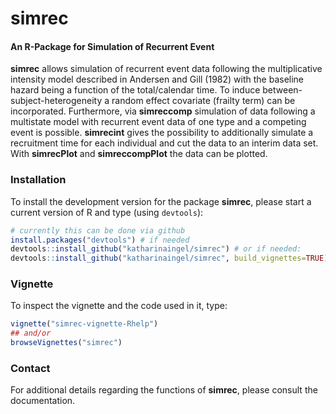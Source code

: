 simrec
======

#### An R-Package for Simulation of Recurrent Event
**simrec** allows simulation of recurrent event data following the multiplicative intensity model described in
Andersen and Gill (1982) with the baseline hazard being a function of the total/calendar time. To induce 
between-subject-heterogeneity a random effect covariate (frailty term) can be incorporated.
Furthermore, via **simreccomp** simulation of data following a multistate model with recurrent event data 
of one type and a competing event is possible.  **simrecint** gives the possibility to additionally simulate a recruitment time for each individual and cut the data to an interim data set. With **simrecPlot** and **simreccompPlot** the data can be plotted.

### Installation
To install the development version for the package **simrec**, please start a current version of R and type (using `devtools`):

```r 
# currently this can be done via github
install.packages("devtools") # if needed
devtools::install_github("katharinaingel/simrec") # or if needed:
devtools::install_github("katharinaingel/simrec", build_vignettes=TRUE)
```

### Vignette
To inspect the vignette and the code used in it, type:

```r
vignette("simrec-vignette-Rhelp")
## and/or
browseVignettes("simrec")
```

### Contact
For additional details regarding the functions of **simrec**, please consult the documentation.
